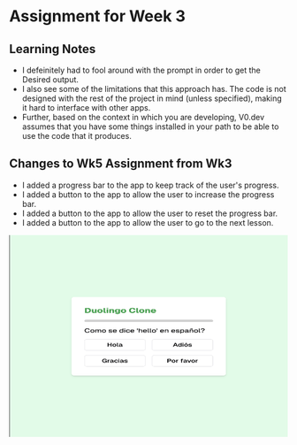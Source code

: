 # Assignment for Week 3

## Learning Notes
- I defeinitely had to fool around with the prompt in order to get the Desired output.
- I also see some of the limitations that this approach has. The code is not designed with the rest of the project in mind (unless specified), making it hard to interface with other apps.
- Further, based on the context in which you are developing, V0.dev assumes that you have some things installed in your path to be able to use the code that it produces.

## Changes to Wk5 Assignment from Wk3
- I added a progress bar to the app to keep track of the user's progress.
- I added a button to the app to allow the user to increase the progress bar.
- I added a button to the app to allow the user to reset the progress bar.
- I added a button to the app to allow the user to go to the next lesson.



<div align="left">
  <img src="./duolingoFrontEnd.png" width="600" height="365" />
</div>

